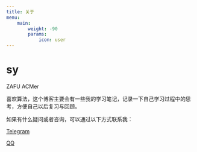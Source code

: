 ```yaml
---
title: 关于
menu:
    main: 
        weight: -90
        params:
            icon: user
---
```


# sy

ZAFU ACMer

喜欢算法，这个博客主要会有一些我的学习笔记，记录一下自己学习过程中的思考，方便自己以后复习与回顾。

如果有什么疑问或者咨询，可以通过以下方式联系我：

[Telegram](tg://resolve?domain=@clumsy_sy)

[QQ](http://wpa.qq.com/msgrd?v=3&uin=1725798537&site=qq&menu=yes)